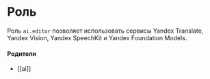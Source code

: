 # Роль

Роль `ai.editor` позволяет использовать сервисы Yandex Translate, Yandex Vision, Yandex SpeechKit и Yandex Foundation Models.


#### Родители

- [[ai]]

